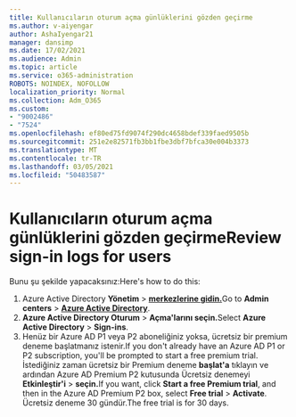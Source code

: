 ```yaml
---
title: Kullanıcıların oturum açma günlüklerini gözden geçirme
ms.author: v-aiyengar
author: AshaIyengar21
manager: dansimp
ms.date: 17/02/2021
ms.audience: Admin
ms.topic: article
ms.service: o365-administration
ROBOTS: NOINDEX, NOFOLLOW
localization_priority: Normal
ms.collection: Adm_O365
ms.custom:
- "9002486"
- "7524"
ms.openlocfilehash: ef80ed75fd9074f290dc4658bdef339faed9505b
ms.sourcegitcommit: 251e2e82571fb3bb1fbe3dbf7bfca30e004b3373
ms.translationtype: MT
ms.contentlocale: tr-TR
ms.lasthandoff: 03/05/2021
ms.locfileid: "50483587"
---
```

# <a name="review-sign-in-logs-for-users"></a><span data-ttu-id="42b44-102">Kullanıcıların oturum açma günlüklerini gözden geçirme</span><span class="sxs-lookup"><span data-stu-id="42b44-102">Review sign-in logs for users</span></span>

<span data-ttu-id="42b44-103">Bunu şu şekilde yapacaksınız:</span><span class="sxs-lookup"><span data-stu-id="42b44-103">Here's how to do this:</span></span>

1. <span data-ttu-id="42b44-104">Azure Active Directory **Yönetim**  >  **[merkezlerine gidin.](https://go.microsoft.com/fwlink/p/?linkid=2067268)**</span><span class="sxs-lookup"><span data-stu-id="42b44-104">Go to **Admin centers** > **[Azure Active Directory](https://go.microsoft.com/fwlink/p/?linkid=2067268)**.</span></span>
1. <span data-ttu-id="42b44-105">**Azure Active Directory Oturum**  >  **Açma'larını seçin.**</span><span class="sxs-lookup"><span data-stu-id="42b44-105">Select **Azure Active Directory** > **Sign-ins**.</span></span>
1. <span data-ttu-id="42b44-106">Henüz bir Azure AD P1 veya P2 aboneliğiniz yoksa, ücretsiz bir premium deneme başlatmanız istenir.</span><span class="sxs-lookup"><span data-stu-id="42b44-106">If you don't already have an Azure AD P1 or P2 subscription, you'll be prompted to start a free premium trial.</span></span> <span data-ttu-id="42b44-107">İstediğiniz zaman ücretsiz bir Premium deneme **başlat'a** tıklayın ve ardından Azure AD Premium P2 kutusunda Ücretsiz denemeyi **Etkinleştir'i**  >  **seçin.**</span><span class="sxs-lookup"><span data-stu-id="42b44-107">If you want, click **Start a free Premium trial**, and then in the Azure AD Premium P2 box, select **Free trial** > **Activate**.</span></span> <span data-ttu-id="42b44-108">Ücretsiz deneme 30 gündür.</span><span class="sxs-lookup"><span data-stu-id="42b44-108">The free trial is for 30 days.</span></span>